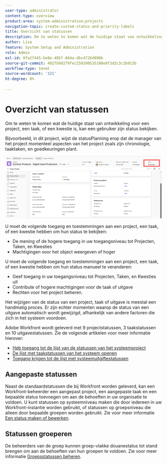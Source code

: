 ```yaml
---
user-type: administrator
content-type: overview
product-area: system-administration;projects
navigation-topic: create-custom-status-and-priority-labels
title: Overzicht van statussen
description: Om te weten te komen wat de huidige staat van ontwikkeling voor een project, een taak, of een kwestie is, kan een gebruiker zijn status bekijken.
author: Lisa
feature: System Setup and Administration
role: Admin
exl-id: 0fa2f445-be8e-405f-864a-dbc4726d096b
source-git-commit: 402fb9d279fec258390535100e8f3d2c3c1b913b
workflow-type: tm+mt
source-wordcount: '321'
ht-degree: 0%

---
```


# Overzicht van statussen

<!-- Audited: 01/2024 -->

Om te weten te komen wat de huidige staat van ontwikkeling voor een project, een taak, of een kwestie is, kan een gebruiker zijn status bekijken.

Bijvoorbeeld, in dit project, wijst de statusPlanning erop dat de manager van het project momenteel aspecten van het project zoals zijn chronologie, taaktaken, en goedkeuringen plant.

![Voorbeeld van projectstatus](assets/statuses-overview.png)

U moet de volgende toegang en toestemmingen aan een project, een taak, of een kwestie hebben om hun status te bekijken:

* De mening of de hogere toegang in uw toegangsniveau tot Projecten, Taken, en Kwesties
* Machtigingen voor het object weergeven of hoger

U moet de volgende toegang en toestemmingen aan een project, een taak, of een kwestie hebben om hun status manueel te veranderen:

* Geef toegang in uw toegangsniveau tot Projecten, Taken, en Kwesties uit
* Contribute of hogere machtigingen voor de taak of uitgave
* Rechten voor het project beheren.

Het wijzigen van de status van een project, taak of uitgave is meestal een handmatig proces. Er zijn echter momenten waarop de status van een uitgave automatisch wordt gewijzigd, afhankelijk van andere factoren die zich in het systeem voordoen.

Adobe Workfront wordt geleverd met 9 projectstatussen, 3 taakstatussen en 10 uitgavestatussen. Zie de volgende artikelen voor meer informatie hierover:

* [Heb toegang tot de lijst van de statussen van het systeemproject](../../../administration-and-setup/customize-workfront/creating-custom-status-and-priority-labels/project-statuses.md)
* [De lijst met taakstatussen van het systeem openen](../../../administration-and-setup/customize-workfront/creating-custom-status-and-priority-labels/task-statuses.md)
* [Toegang krijgen tot de lijst met systeemuitgiftestatussen](../../../administration-and-setup/customize-workfront/creating-custom-status-and-priority-labels/issue-statuses.md)

## Aangepaste statussen

Naast de standaardstatussen die bij Workfront worden geleverd, kan een Workfront-beheerder een aangepast project, een aangepaste taak en een bepaalde status toevoegen om aan de behoeften in uw organisatie te voldoen. U kunt statussen op systeemniveau maken die door iedereen in uw Workfront-instantie worden gebruikt, of statussen op groepsniveau die alleen door bepaalde groepen worden gebruikt. Zie voor meer informatie [Een status maken of bewerken](../../../administration-and-setup/customize-workfront/creating-custom-status-and-priority-labels/create-or-edit-a-status.md).

## Statussen groeperen

De beheerders van de groep kunnen groep-vlakke douanestatus tot stand brengen om aan de behoeften van hun groepen te voldoen. Zie voor meer informatie [Groepsstatussen beheren](../../../administration-and-setup/manage-groups/manage-group-statuses/manage-group-statuses.md).
